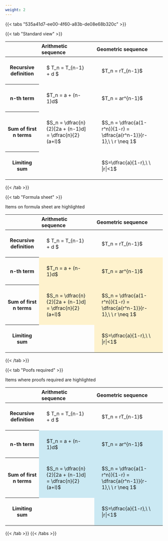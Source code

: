 ```yaml
---
weight: 2
---
```


{{< tabs "535a41d7-ee00-4f60-a83b-de08e68b320c" >}}

{{< tab "Standard view" >}}

<style type="text/css">
#T_e9f9b th.col_heading {
  text-align: left;
  font-size: 1em;
}
#T_e9f9b td {
  text-align: left;
  font-size: 1em;
  padding: 1.5em;
}
</style>
<table id="T_e9f9b">
  <thead>
    <tr>
      <th class="blank level0" >&nbsp;</th>
      <th id="T_e9f9b_level0_col0" class="col_heading level0 col0" >Arithmetic sequence</th>
      <th id="T_e9f9b_level0_col1" class="col_heading level0 col1" >Geometric sequence</th>
    </tr>
  </thead>
  <tbody>
    <tr>
      <th id="T_e9f9b_level0_row0" class="row_heading level0 row0" >Recursive definition</th>
      <td id="T_e9f9b_row0_col0" class="data row0 col0" >$ T_n = T_{n-1} + d $</td>
      <td id="T_e9f9b_row0_col1" class="data row0 col1" >$T_n = rT_{n-1}$</td>
    </tr>
    <tr>
      <th id="T_e9f9b_level0_row1" class="row_heading level0 row1" >n-th term</th>
      <td id="T_e9f9b_row1_col0" class="data row1 col0" >$T_n = a + (n-1)d$</td>
      <td id="T_e9f9b_row1_col1" class="data row1 col1" >$T_n = ar^{n-1}$</td>
    </tr>
    <tr>
      <th id="T_e9f9b_level0_row2" class="row_heading level0 row2" >Sum of first n terms</th>
      <td id="T_e9f9b_row2_col0" class="data row2 col0" >$S_n = \dfrac{n}{2}[2a + (n-1)d] = \dfrac{n}{2}(a+l)$</td>
      <td id="T_e9f9b_row2_col1" class="data row2 col1" >$S_n = \dfrac{a(1-r^n)}{1-r} = \dfrac{a(r^n-1)}{r-1},\ \  r \neq 1$</td>
    </tr>
    <tr>
      <th id="T_e9f9b_level0_row3" class="row_heading level0 row3" >Limiting sum</th>
      <td id="T_e9f9b_row3_col0" class="data row3 col0" ></td>
      <td id="T_e9f9b_row3_col1" class="data row3 col1" >$S=\dfrac{a}{1-r},\ \ |r|<1$</td>
    </tr>
  </tbody>
</table>
{{< /tab >}}

{{< tab "Formula sheet" >}}

Items on formula sheet are highlighted 
<br>
<style type="text/css">
#T_aa063 th.col_heading {
  text-align: left;
  font-size: 1em;
}
#T_aa063 td {
  text-align: left;
  font-size: 1em;
  padding: 1.5em;
}
#T_aa063_row0_col0, #T_aa063_row0_col1, #T_aa063_row3_col0 {
  background-color: rgba(0,0,0,0);
}
#T_aa063_row1_col0, #T_aa063_row1_col1, #T_aa063_row2_col0, #T_aa063_row2_col1, #T_aa063_row3_col1 {
  background-color: rgba(255,194,10, 0.2);
}
</style>
<table id="T_aa063">
  <thead>
    <tr>
      <th class="blank level0" >&nbsp;</th>
      <th id="T_aa063_level0_col0" class="col_heading level0 col0" >Arithmetic sequence</th>
      <th id="T_aa063_level0_col1" class="col_heading level0 col1" >Geometric sequence</th>
    </tr>
  </thead>
  <tbody>
    <tr>
      <th id="T_aa063_level0_row0" class="row_heading level0 row0" >Recursive definition</th>
      <td id="T_aa063_row0_col0" class="data row0 col0" >$ T_n = T_{n-1} + d $</td>
      <td id="T_aa063_row0_col1" class="data row0 col1" >$T_n = rT_{n-1}$</td>
    </tr>
    <tr>
      <th id="T_aa063_level0_row1" class="row_heading level0 row1" >n-th term</th>
      <td id="T_aa063_row1_col0" class="data row1 col0" >$T_n = a + (n-1)d$</td>
      <td id="T_aa063_row1_col1" class="data row1 col1" >$T_n = ar^{n-1}$</td>
    </tr>
    <tr>
      <th id="T_aa063_level0_row2" class="row_heading level0 row2" >Sum of first n terms</th>
      <td id="T_aa063_row2_col0" class="data row2 col0" >$S_n = \dfrac{n}{2}[2a + (n-1)d] = \dfrac{n}{2}(a+l)$</td>
      <td id="T_aa063_row2_col1" class="data row2 col1" >$S_n = \dfrac{a(1-r^n)}{1-r} = \dfrac{a(r^n-1)}{r-1},\ \  r \neq 1$</td>
    </tr>
    <tr>
      <th id="T_aa063_level0_row3" class="row_heading level0 row3" >Limiting sum</th>
      <td id="T_aa063_row3_col0" class="data row3 col0" ></td>
      <td id="T_aa063_row3_col1" class="data row3 col1" >$S=\dfrac{a}{1-r},\ \ |r|<1$</td>
    </tr>
  </tbody>
</table>
{{< /tab >}}

{{< tab "Poofs required" >}}

Items where proofs required are highlighted 
<br>
<style type="text/css">
#T_3dfce th.col_heading {
  text-align: left;
  font-size: 1em;
}
#T_3dfce td {
  text-align: left;
  font-size: 1em;
  padding: 1.5em;
}
#T_3dfce_row0_col0, #T_3dfce_row0_col1, #T_3dfce_row3_col0 {
  background-color: rgba(0,0,0,0);
}
#T_3dfce_row1_col0, #T_3dfce_row1_col1, #T_3dfce_row2_col0, #T_3dfce_row2_col1, #T_3dfce_row3_col1 {
  background-color: rgba(0,150,200, 0.2);
}
</style>
<table id="T_3dfce">
  <thead>
    <tr>
      <th class="blank level0" >&nbsp;</th>
      <th id="T_3dfce_level0_col0" class="col_heading level0 col0" >Arithmetic sequence</th>
      <th id="T_3dfce_level0_col1" class="col_heading level0 col1" >Geometric sequence</th>
    </tr>
  </thead>
  <tbody>
    <tr>
      <th id="T_3dfce_level0_row0" class="row_heading level0 row0" >Recursive definition</th>
      <td id="T_3dfce_row0_col0" class="data row0 col0" >$ T_n = T_{n-1} + d $</td>
      <td id="T_3dfce_row0_col1" class="data row0 col1" >$T_n = rT_{n-1}$</td>
    </tr>
    <tr>
      <th id="T_3dfce_level0_row1" class="row_heading level0 row1" >n-th term</th>
      <td id="T_3dfce_row1_col0" class="data row1 col0" >$T_n = a + (n-1)d$</td>
      <td id="T_3dfce_row1_col1" class="data row1 col1" >$T_n = ar^{n-1}$</td>
    </tr>
    <tr>
      <th id="T_3dfce_level0_row2" class="row_heading level0 row2" >Sum of first n terms</th>
      <td id="T_3dfce_row2_col0" class="data row2 col0" >$S_n = \dfrac{n}{2}[2a + (n-1)d] = \dfrac{n}{2}(a+l)$</td>
      <td id="T_3dfce_row2_col1" class="data row2 col1" >$S_n = \dfrac{a(1-r^n)}{1-r} = \dfrac{a(r^n-1)}{r-1},\ \  r \neq 1$</td>
    </tr>
    <tr>
      <th id="T_3dfce_level0_row3" class="row_heading level0 row3" >Limiting sum</th>
      <td id="T_3dfce_row3_col0" class="data row3 col0" ></td>
      <td id="T_3dfce_row3_col1" class="data row3 col1" >$S=\dfrac{a}{1-r},\ \ |r|<1$</td>
    </tr>
  </tbody>
</table>
{{< /tab >}}
{{< /tabs >}}
